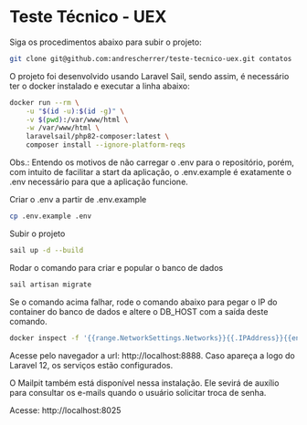 # Teste Técnico - UEX

Siga os procedimentos abaixo para subir o projeto:

```bash
git clone git@github.com:andrescherrer/teste-tecnico-uex.git contatos
```

O projeto foi desenvolvido usando Laravel Sail, sendo assim, é necessário ter o docker instalado e executar a linha abaixo:

```bash
docker run --rm \
    -u "$(id -u):$(id -g)" \
    -v $(pwd):/var/www/html \
    -w /var/www/html \
    laravelsail/php82-composer:latest \
    composer install --ignore-platform-reqs
```

Obs.: Entendo os motivos de não carregar o .env para o repositório, porém, com intuito de facilitar a start da aplicação, o .env.example é exatamente o .env necessário para que a aplicação funcione.

Criar o .env a partir de .env.example
```bash
cp .env.example .env
```

Subir o projeto
```bash
sail up -d --build
```

Rodar o comando para criar e popular o banco de dados
```bash
sail artisan migrate
```

Se o comando acima falhar, rode o comando abaixo para pegar o IP do container do banco de dados e altere o DB_HOST com a saída deste comando.

```bash
docker inspect -f '{{range.NetworkSettings.Networks}}{{.IPAddress}}{{end}}' contatos-database-1
```

Acesse pelo navegador a url: http://localhost:8888. 
Caso apareça a logo do Laravel 12, os serviços estão configurados.

O Mailpit também está disponível nessa instalação. Ele sevirá de auxílio para consultar os e-mails quando o usuário solicitar troca de senha.

Acesse: http://localhost:8025